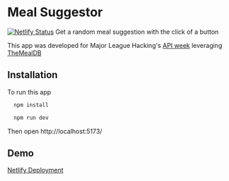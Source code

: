 # Meal Suggestor
[![Netlify Status](https://api.netlify.com/api/v1/badges/c5ad56e8-0e0c-465e-88b9-995a5f1b22d5/deploy-status)](https://app.netlify.com/sites/meal-suggestor/deploys)
Get a random meal suggestion with the click of a button

This app was developed for Major League Hacking's [API week](https://ghw.mlh.io/events/api-week) leveraging [TheMealDB](https://themealdb.com/)
## Installation

To run this app

```bash
  npm install
```

```bash
  npm run dev
```
Then open http://localhost:5173/

## Demo

[Netlify Deployment](https://meal-suggestor.netlify.app/)